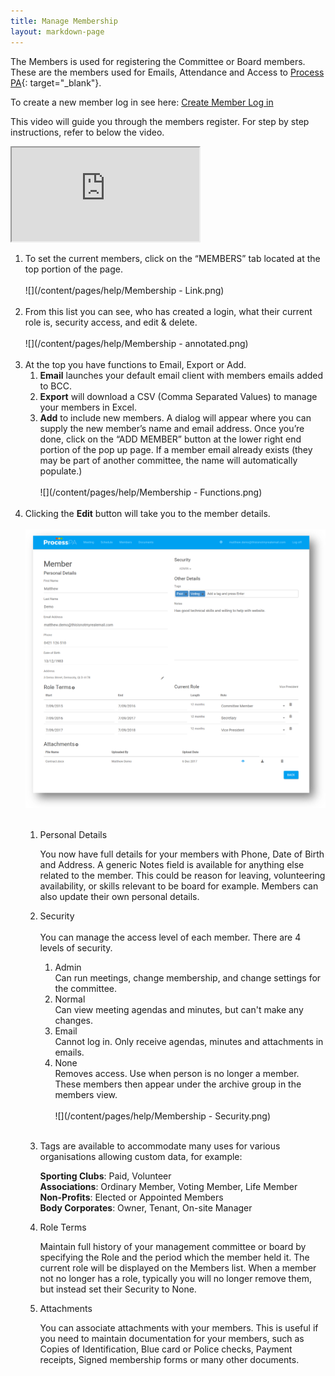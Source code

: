 ```yaml
---
title: Manage Membership
layout: markdown-page
---
```


The Members is used for registering the Committee or Board members. These are the members used for Emails, Attendance and Access to [Process PA](https://processpa.com/){: target="_blank"}.

To create a new member log in see here: [Create Member Log in](/quick-start-guide/manage-membership/create-member-log-in.html)

This video will guide you through the members register. For step by step instructions, refer to below the video.

<div class="container my-5">
    <div class="embed-responsive embed-responsive-16by9">
        <iframe class="embed-responsive-item" src="https://www.youtube.com/embed/RG_YKidWIwk" allowfullscreen></iframe>
    </div>
</div>



1. To set the current members, click on the “MEMBERS” tab located at the top portion of the page.<br><br>![](/content/pages/help/Membership - Link.png)<br>&nbsp;
2. From this list you can see, who has created a login, what their current role is, security access, and edit & delete.<br><br>![](/content/pages/help/Membership - annotated.png)<br>&nbsp;
3. At the top you have functions to Email, Export or Add.
   1. **Email** launches your default email client with members emails added to BCC.
   2. **Export** will download a CSV (Comma Separated Values) to manage your members in Excel.
   3. **Add** to include new members. A dialog will appear where you can supply the new member’s name and email address. Once you’re done, click on the “ADD MEMBER” button at the lower right end portion of the pop up page. If a member email already exists (they may be part of another committee, the name will automatically populate.)<br><br>![](/content/pages/help/Membership - Functions.png)<br>&nbsp;
4. Clicking the **Edit** button will take you to the member details.<br><br>![](/content/posts/membership-details.png)<br>&nbsp;
   1. Personal Details

      You now have full details for your members with Phone, Date of Birth and Address. A generic Notes field is available for anything else related to the member. This could be reason for leaving, volunteering availability, or skills relevant to be board for example. Members can also update their own personal details.

   2. Security<br><br>You can manage the access level of each member. There are 4 levels of security.
      1. Admin<br>Can run meetings, change membership, and change settings for the committee.
      2. Normal<br>Can view meeting agendas and minutes, but can't make any changes.
      3. Email<br>Cannot log in. Only receive agendas, minutes and attachments in emails.
      4. None<br>Removes access. Use when person is no longer a member. These members then appear under the archive group in the members view.<br><br>![](/content/pages/help/Membership - Security.png)<br>&nbsp;
   3. Tags are available to accommodate many uses for various organisations allowing custom data, for example:

      **Sporting Clubs**: Paid, Volunteer<br>**Associations**: Ordinary Member, Voting Member, Life Member<br>**Non-Profits**: Elected or Appointed Members<br>**Body Corporates**: Owner, Tenant, On-site Manager

   4. Role Terms

      Maintain full history of your management committee or board by specifying the Role and the period which the member held it. The current role will be displayed on the Members list. When a member not no longer has a role, typically you will no longer remove them, but instead set their Security to None.

   5. Attachments

      You can associate attachments with your members. This is useful if you need to maintain documentation for your members, such as Copies of Identification, Blue card or Police checks, Payment receipts, Signed membership forms or many other documents.